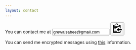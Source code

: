 ```yaml
---
layout: contact 
---
```

<script src="../assets/js/clipboard.min.js">new Clipboard('#hey');</script>
<script>new Clipboard('#hey');</script>

<p>You can contact me at 
<input id="foo" value="grewalsabee@gmail.com" readonly>
<button class="btn" id="hey" data-clipboard-target="#foo">
    <img src="../assets/img/clippy.svg" alt="Copy to clipboard">
</button>
</p>

You can send me encrypted messages using <a href="/contact/KEY" target="_blank">this</a> information.
